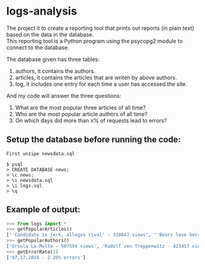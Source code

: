 # logs-analysis
The project it to create a reporting tool that prints out reports (in plain text) based on the data in the database.  
This reporting tool is a Python program using the psycopg2 module to connect to the database.  

The database given has three tables:
1. authors, it contains the authors.
2. articles, it contains the articles that are writen by above authors.
3. log, it includes one entry for each time a user has accessed the site.

And my code will answer the three questions:
1. What are the most popular three articles of all time?
2. Who are the most popular article authors of all time?
3. On which days did more than x% of requests lead to errors?


## Setup the database before running the code:  
```
First unzipe newsdata.sql

$ psql
> CREATE DATABASE news;
> \c news;
> \i newsdata.sql
> \i logs.sql
> \q
```


## Example of output:
```python
>>> from logs import *
>>> getPopularArticles()
["'Candidate is jerk, alleges rival' - 338647 views", "'Bears love berries, alleges bear' - 253801 views", "'Bad things gone, say good people' - 170098 views"]
>>> getPopularAuthors()
['Ursula La Multa - 507594 views', 'Rudolf von Treppenwitz - 423457 views', 'Anonymous Contributor - 170098 views', 'Markoff Chaney - 84557 views']
>>> getErrorRate(1)
['07,17,2016 - 2.26% errors']
```